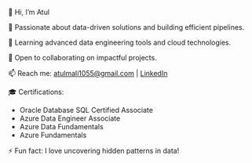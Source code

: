 👋 Hi, I’m Atul

👀 Passionate about data-driven solutions and building efficient pipelines.

🌱 Learning advanced data engineering tools and cloud technologies.

💞️ Open to collaborating on impactful projects.

📫 Reach me: atulmali1055@gmail.com | [LinkedIn](https://www.linkedin.com/in/atul-mali/)

🎓 Certifications: 

   * Oracle Database SQL Certified Associate 
   * Azure Data Engineer Associate 
   * Azure Data Fundamentals 
   * Azure Fundamentals 

⚡ Fun fact: I love uncovering hidden patterns in data!
<!---
Atulmali1055/Atulmali1055 is a ✨ special ✨ repository because its `README.md` (this file) appears on your GitHub profile.
You can click the Preview link to take a look at your changes.
--->
